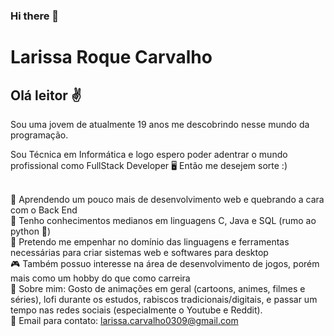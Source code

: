 ### Hi there 👋

<!--
**LarissaRC/LarissaRC** is a ✨ _special_ ✨ repository because its `README.md` (this file) appears on your GitHub profile.

Here are some ideas to get you started:

- 🔭 I’m currently working on ...
- 🌱 I’m currently learning ...
- 👯 I’m looking to collaborate on ...
- 🤔 I’m looking for help with ...
- 💬 Ask me about ...
- 📫 How to reach me: ...
- 😄 Pronouns: ...
- ⚡ Fun fact: ...
-->

# Larissa Roque Carvalho

## Olá leitor ✌️
Sou uma jovem de atualmente 19 anos me descobrindo nesse mundo da programação.

Sou Técnica em Informática e logo espero poder adentrar o mundo profissional como FullStack Developer 🖥️ Então me desejem sorte :)

<br/> :tropical_fish: Aprendendo um pouco mais de desenvolvimento web e quebrando a cara com o Back End
<br/> :hammer: Tenho conhecimentos medianos em linguagens C, Java e SQL (rumo ao python :snake:)
<br/> :dart: Pretendo me empenhar no domínio das linguagens e ferramentas necessárias para criar sistemas web e softwares para desktop
<br/> :video_game: Também possuo interesse na área de desenvolvimento de jogos, porém mais como um hobby do que como carreira
<br/> :snail: Sobre mim: Gosto de animações em geral (cartoons, animes, filmes e séries), lofi durante os estudos, rabiscos tradicionais/digitais, e passar um tempo nas redes sociais (especialmente o Youtube e Reddit).
<br/> :email: Email para contato: larissa.carvalho0309@gmail.com

